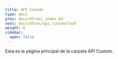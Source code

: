 ```yaml
---
title: API Custom
type: docs
prev: docs/Otros/_index.md
next: docs/Otros/api_custom/leaf
weight: 6
sidebar:
  open: false
---
```


Esta es la página principal de la carpeta API Custom.
